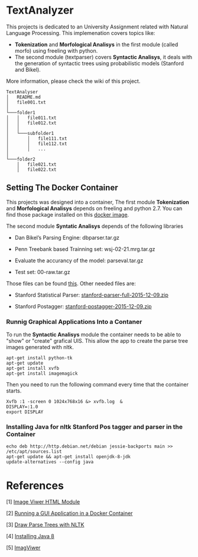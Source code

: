 # TextAnalyzer

This projects is dedicated to an University Assignment related with Natural Language Processing. This implemenation covers topics like:

* **Tokenization** and **Morfological Analisys** in the first module (called morfo) using freeling with python. 
* The second module (textparser) covers **Syntactic Analisys**, it deals with the generation of syntactic trees using probabilistic models (Stanford and Bikel). 

More information, please check the wiki of this project.

```
TextAnalyser
│   README.md
│   file001.txt    
│
└───folder1
│   │   file011.txt
│   │   file012.txt
│   │
│   └───subfolder1
│       │   file111.txt
│       │   file112.txt
│       │   ...
│   
└───folder2
    │   file021.txt
    │   file022.txt
```

## Setting The Docker Container

This projects was designed into a container, The first module **Tokenization** and **Morfological Analisys** depends on freeling and python 2.7. You can find those package installed on this [docker image](https://drive.google.com/file/d/0ByEHTU9ch3ZwcmJlQW5qdGkyT0E/view?usp=sharing).

The second module **Syntatic Analisys** depends of the following libraries

- Dan Bikel’s Parsing Engine: dbparser.tar.gz

- Penn Treebank based Trainning set: wsj-02-21.mrg.tar.gz

- Evaluate the accurancy of the model: parseval.tar.gz

- Test set: 00-raw.tar.gz

Those files can be found [this](https://drive.google.com/drive/folders/0ByEHTU9ch3ZwSkhqNl95SUxiZ2M?usp=sharing). Other needed files are:

- Stanford Statistical Parser: [stanford-parser-full-2015-12-09.zip](http://nlp.stanford.edu/software/stanford-parser-full-2015-12-09.zip)

- Stanford Postagger: [stanford-postagger-2015-12-09.zip](http://nlp.stanford.edu/software/stanford-postagger-2015-12-09.zip)



### Runnig Graphical Applications Into a Contaner

To run the **Syntactic Analisys** module the container needs to be able to "show" or "create" grafical UIS. This allow the app to create the parse tree images generated with nltk.

```{r, engine='bash', count_lines}
apt-get install python-tk
apt-get update
apt-get install xvfb
apt-get install imagemagick
```
Then you need to run the following command every time that the container starts.

```{r, engine='bash', count_lines}
Xvfb :1 -screen 0 1024x768x16 &> xvfb.log  &
DISPLAY=:1.0
export DISPLAY
```

### Installing Java for nltk Stanford Pos tagger and parser in the Container

```{r, engine='bash', count_lines}
echo deb http://http.debian.net/debian jessie-backports main >> /etc/apt/sources.list
apt-get update && apt-get install openjdk-8-jdk
update-alternatives --config java
```
<!--- 
jar tvf stanford-parser-3.3.1-models.jar
Extract models 
jar xf stanford-parser-3.6.0-models.jar edu/stanford/nlp/models/lexparser/englishPCFG.ser.gz
--->
# References

[1] [Image Viwer HTML Module](http://ignitersworld.com/lab/imageViewer.html)

[2] [Running a GUI Application in a Docker Container](https://linuxmeerkat.wordpress.com/2014/10/17/running-a-gui-application-in-a-docker-container/)

[3] [Draw Parse Trees with NLTK](http://stackoverflow.com/questions/23429117/saving-nltk-drawn-parse-tree-to-image-file) 

[4] [Installing Java 8](http://stackoverflow.com/questions/35130798/install-java-8-in-debian-jessie)

[5] [ImagViwer](http://ignitersworld.com/lab/imageViewer.html)
